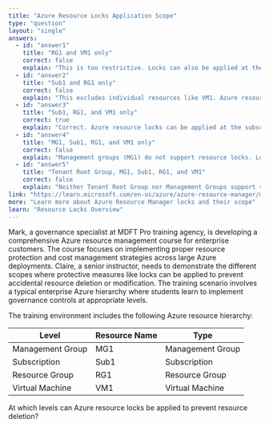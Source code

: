 ```yaml
---
title: "Azure Resource Locks Application Scope"
type: "question"
layout: "single"
answers:
  - id: "answer1"
    title: "RG1 and VM1 only"
    correct: false
    explain: "This is too restrictive. Locks can also be applied at the subscription level (Sub1) to provide broader protection across multiple resource groups."
  - id: "answer2"
    title: "Sub1 and RG1 only"
    correct: false
    explain: "This excludes individual resources like VM1. Azure resource locks can be applied to individual resources as well as subscription and resource group levels."
  - id: "answer3"
    title: "Sub1, RG1, and VM1 only"
    correct: true
    explain: "Correct. Azure resource locks can be applied at the subscription level (Sub1), resource group level (RG1), and individual resource level (VM1). They cannot be applied to management groups."
  - id: "answer4"
    title: "MG1, Sub1, RG1, and VM1 only"
    correct: false
    explain: "Management groups (MG1) do not support resource locks. Locks are only available at subscription, resource group, and individual resource levels."
  - id: "answer5"
    title: "Tenant Root Group, MG1, Sub1, RG1, and VM1"
    correct: false
    explain: "Neither Tenant Root Group nor Management Groups support resource locks. Resource locks are only supported at subscription, resource group, and resource levels."
link: "https://learn.microsoft.com/en-us/azure/azure-resource-manager/management/lock-resources"
more: "Learn more about Azure Resource Manager locks and their scope"
learn: "Resource Locks Overview"
---
```


Mark, a governance specialist at MDFT Pro training agency, is developing a comprehensive Azure resource management course for enterprise customers. The course focuses on implementing proper resource protection and cost management strategies across large Azure deployments. Claire, a senior instructor, needs to demonstrate the different scopes where protective measures like locks can be applied to prevent accidental resource deletion or modification. The training scenario involves a typical enterprise Azure hierarchy where students learn to implement governance controls at appropriate levels.

The training environment includes the following Azure resource hierarchy:

| Level | Resource Name | Type |
|-------|---------------|------|
| Management Group | MG1 | Management Group |
| Subscription | Sub1 | Subscription |
| Resource Group | RG1 | Resource Group |
| Virtual Machine | VM1 | Virtual Machine |

At which levels can Azure resource locks be applied to prevent resource deletion?
